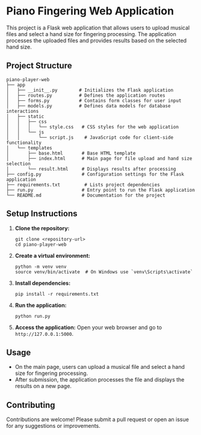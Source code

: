 # Piano Fingering Web Application

This project is a Flask web application that allows users to upload musical files and select a hand size for fingering processing. The application processes the uploaded files and provides results based on the selected hand size.

## Project Structure

```
piano-player-web
├── app
│   ├── __init__.py        # Initializes the Flask application
│   ├── routes.py          # Defines the application routes
│   ├── forms.py           # Contains form classes for user input
│   ├── models.py          # Defines data models for database interactions
│   ├── static
│   │   ├── css
│   │   │   └── style.css   # CSS styles for the web application
│   │   └── js
│   │       └── script.js    # JavaScript code for client-side functionality
│   └── templates
│       ├── base.html       # Base HTML template
│       ├── index.html      # Main page for file upload and hand size selection
│       └── result.html     # Displays results after processing
├── config.py               # Configuration settings for the Flask application
├── requirements.txt         # Lists project dependencies
├── run.py                  # Entry point to run the Flask application
└── README.md               # Documentation for the project
```

## Setup Instructions

1. **Clone the repository:**
   ```
   git clone <repository-url>
   cd piano-player-web
   ```

2. **Create a virtual environment:**
   ```
   python -m venv venv
   source venv/bin/activate  # On Windows use `venv\Scripts\activate`
   ```

3. **Install dependencies:**
   ```
   pip install -r requirements.txt
   ```

4. **Run the application:**
   ```
   python run.py
   ```

5. **Access the application:**
   Open your web browser and go to `http://127.0.0.1:5000`.

## Usage

- On the main page, users can upload a musical file and select a hand size for fingering processing.
- After submission, the application processes the file and displays the results on a new page.

## Contributing

Contributions are welcome! Please submit a pull request or open an issue for any suggestions or improvements.